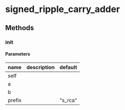 # signed_ripple_carry_adder




## Methods


### __init__




#### Parameters
name | description | default
--- | --- | ---
self |  | 
a |  | 
b |  | 
prefix |  | "s_rca"




